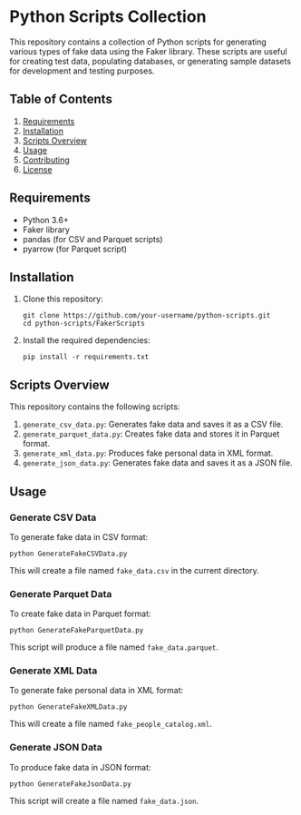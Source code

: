# Python Scripts Collection

This repository contains a collection of Python scripts for generating various types of fake data using the Faker library. These scripts are useful for creating test data, populating databases, or generating sample datasets for development and testing purposes.

## Table of Contents

1. [Requirements](#requirements)
2. [Installation](#installation)
3. [Scripts Overview](#scripts-overview)
4. [Usage](#usage)
5. [Contributing](#contributing)
6. [License](#license)

## Requirements

- Python 3.6+
- Faker library
- pandas (for CSV and Parquet scripts)
- pyarrow (for Parquet script)

## Installation

1. Clone this repository:
   ```
   git clone https://github.com/your-username/python-scripts.git
   cd python-scripts/FakerScripts
   ```

2. Install the required dependencies:
   ```
   pip install -r requirements.txt
   ```

## Scripts Overview

This repository contains the following scripts:

1. `generate_csv_data.py`: Generates fake data and saves it as a CSV file.
2. `generate_parquet_data.py`: Creates fake data and stores it in Parquet format.
3. `generate_xml_data.py`: Produces fake personal data in XML format.
4. `generate_json_data.py`: Generates fake data and saves it as a JSON file.

## Usage

### Generate CSV Data

To generate fake data in CSV format:

```
python GenerateFakeCSVData.py
```

This will create a file named `fake_data.csv` in the current directory.

### Generate Parquet Data

To create fake data in Parquet format:

```
python GenerateFakeParquetData.py
```

This script will produce a file named `fake_data.parquet`.

### Generate XML Data

To generate fake personal data in XML format:

```
python GenerateFakeXMLData.py
```

This will create a file named `fake_people_catalog.xml`.

### Generate JSON Data

To produce fake data in JSON format:

```
python GenerateFakeJsonData.py
```

This script will create a file named `fake_data.json`.

